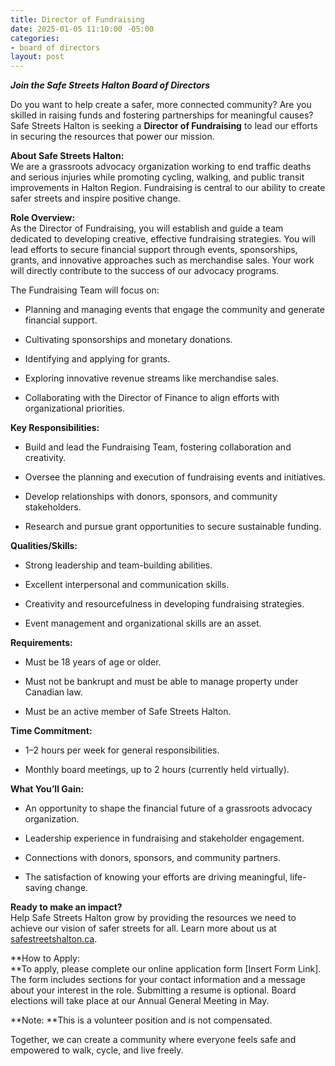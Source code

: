 ```yaml
---
title: Director of Fundraising
date: 2025-01-05 11:10:00 -05:00
categories:
- board of directors
layout: post
---
```


***Join the Safe Streets Halton Board of Directors***

Do you want to help create a safer, more connected community? Are you skilled in raising funds and fostering partnerships for meaningful causes? Safe Streets Halton is seeking a **Director of Fundraising** to lead our efforts in securing the resources that power our mission.

**About Safe Streets Halton:**\
We are a grassroots advocacy organization working to end traffic deaths and serious injuries while promoting cycling, walking, and public transit improvements in Halton Region. Fundraising is central to our ability to create safer streets and inspire positive change.

**Role Overview:**\
As the Director of Fundraising, you will establish and guide a team dedicated to developing creative, effective fundraising strategies. You will lead efforts to secure financial support through events, sponsorships, grants, and innovative approaches such as merchandise sales. Your work will directly contribute to the success of our advocacy programs.

The Fundraising Team will focus on:

* Planning and managing events that engage the community and generate financial support.

* Cultivating sponsorships and monetary donations.

* Identifying and applying for grants.

* Exploring innovative revenue streams like merchandise sales.

* Collaborating with the Director of Finance to align efforts with organizational priorities.

**Key Responsibilities:**

* Build and lead the Fundraising Team, fostering collaboration and creativity.

* Oversee the planning and execution of fundraising events and initiatives.

* Develop relationships with donors, sponsors, and community stakeholders.

* Research and pursue grant opportunities to secure sustainable funding.

**Qualities/Skills:**

* Strong leadership and team-building abilities.

* Excellent interpersonal and communication skills.

* Creativity and resourcefulness in developing fundraising strategies.

* Event management and organizational skills are an asset.

**Requirements:**

* Must be 18 years of age or older.

* Must not be bankrupt and must be able to manage property under Canadian law.

* Must be an active member of Safe Streets Halton.

**Time Commitment:**

* 1–2 hours per week for general responsibilities.

* Monthly board meetings, up to 2 hours (currently held virtually).

**What You’ll Gain:**

* An opportunity to shape the financial future of a grassroots advocacy organization.

* Leadership experience in fundraising and stakeholder engagement.

* Connections with donors, sponsors, and community partners.

* The satisfaction of knowing your efforts are driving meaningful, life-saving change.

**Ready to make an impact?**\
Help Safe Streets Halton grow by providing the resources we need to achieve our vision of safer streets for all. Learn more about us at [safestreetshalton.ca](https://safestreetshalton.ca).

**How to Apply:\
**To apply, please complete our online application form \[Insert Form Link\]. The form includes sections for your contact information and a message about your interest in the role. Submitting a resume is optional. Board elections will take place at our Annual General Meeting in May.

**Note: **This is a volunteer position and is not compensated.

Together, we can create a community where everyone feels safe and empowered to walk, cycle, and live freely.